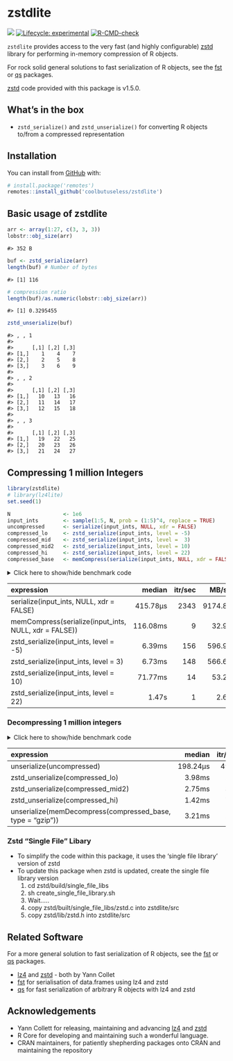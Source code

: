 
<!-- README.md is generated from README.Rmd. Please edit that file -->

# zstdlite

<!-- badges: start -->

![](https://img.shields.io/badge/cool-useless-green.svg) [![Lifecycle:
experimental](https://img.shields.io/badge/lifecycle-experimental-orange.svg)](https://www.tidyverse.org/lifecycle/#experimental)
[![R-CMD-check](https://github.com/coolbutuseless/zstdlite/actions/workflows/R-CMD-check.yaml/badge.svg)](https://github.com/coolbutuseless/zstdlite/actions/workflows/R-CMD-check.yaml)
<!-- badges: end -->

`zstdlite` provides access to the very fast (and highly configurable)
[zstd](https://github.com/facebook/zstd) library for performing
in-memory compression of R objects.

For rock solid general solutions to fast serialization of R objects, see
the [fst](https://github.com/fstpackage/fst) or
[qs](https://cran.r-project.org/package=qs) packages.

[zstd](https://github.com/facebook/zstd) code provided with this package
is v1.5.0.

## What’s in the box

- `zstd_serialize()` and `zstd_unserialize()` for converting R objects
  to/from a compressed representation

## Installation

You can install from
[GitHub](https://github.com/coolbutuseless/zstdlite) with:

``` r
# install.package('remotes')
remotes::install_github('coolbutuseless/zstdlite')
```

## Basic usage of zstdlite

``` r
arr <- array(1:27, c(3, 3, 3))
lobstr::obj_size(arr)
```

    #> 352 B

``` r
buf <- zstd_serialize(arr)
length(buf) # Number of bytes
```

    #> [1] 116

``` r
# compression ratio
length(buf)/as.numeric(lobstr::obj_size(arr))
```

    #> [1] 0.3295455

``` r
zstd_unserialize(buf)
```

    #> , , 1
    #> 
    #>      [,1] [,2] [,3]
    #> [1,]    1    4    7
    #> [2,]    2    5    8
    #> [3,]    3    6    9
    #> 
    #> , , 2
    #> 
    #>      [,1] [,2] [,3]
    #> [1,]   10   13   16
    #> [2,]   11   14   17
    #> [3,]   12   15   18
    #> 
    #> , , 3
    #> 
    #>      [,1] [,2] [,3]
    #> [1,]   19   22   25
    #> [2,]   20   23   26
    #> [3,]   21   24   27

## Compressing 1 million Integers

``` r
library(zstdlite)
# library(lz4lite)
set.seed(1)

N                 <- 1e6
input_ints        <- sample(1:5, N, prob = (1:5)^4, replace = TRUE)
uncompressed      <- serialize(input_ints, NULL, xdr = FALSE)
compressed_lo     <- zstd_serialize(input_ints, level = -5)
compressed_mid    <- zstd_serialize(input_ints, level =  3)
compressed_mid2   <- zstd_serialize(input_ints, level = 10)
compressed_hi     <- zstd_serialize(input_ints, level = 22)
compressed_base   <- memCompress(serialize(input_ints, NULL, xdr = FALSE))
```

<details>
<summary>
Click here to show/hide benchmark code
</summary>

``` r
library(zstdlite)

res <- bench::mark(
  serialize(input_ints, NULL, xdr = FALSE),
  memCompress(serialize(input_ints, NULL, xdr = FALSE)),
  zstd_serialize(input_ints, level =  -5),
  zstd_serialize(input_ints, level =   3),
  zstd_serialize(input_ints, level =  10),
  zstd_serialize(input_ints, level =  22),
  check = FALSE
)
```

</details>

| expression                                            |   median | itr/sec |   MB/s | compression_ratio |
|:------------------------------------------------------|---------:|--------:|-------:|------------------:|
| serialize(input_ints, NULL, xdr = FALSE)              | 415.78µs |    2343 | 9174.8 |             1.000 |
| memCompress(serialize(input_ints, NULL, xdr = FALSE)) | 116.08ms |       9 |   32.9 |             0.079 |
| zstd_serialize(input_ints, level = -5)                |   6.39ms |     156 |  596.9 |             0.229 |
| zstd_serialize(input_ints, level = 3)                 |   6.73ms |     148 |  566.6 |             0.101 |
| zstd_serialize(input_ints, level = 10)                |  71.77ms |      14 |   53.2 |             0.081 |
| zstd_serialize(input_ints, level = 22)                |    1.47s |       1 |    2.6 |             0.056 |

### Decompressing 1 million integers

<details>
<summary>
Click here to show/hide benchmark code
</summary>

``` r
res <- bench::mark(
  unserialize(uncompressed),
  zstd_unserialize(compressed_lo),
  zstd_unserialize(compressed_mid2),
  zstd_unserialize(compressed_hi),
  unserialize(memDecompress(compressed_base, type = 'gzip')),
  check = TRUE
)
```

</details>

| expression                                                 |   median | itr/sec |    MB/s |
|:-----------------------------------------------------------|---------:|--------:|--------:|
| unserialize(uncompressed)                                  | 198.24µs |    4968 | 19243.3 |
| zstd_unserialize(compressed_lo)                            |   3.98ms |     252 |   957.8 |
| zstd_unserialize(compressed_mid2)                          |   2.75ms |     365 |  1387.0 |
| zstd_unserialize(compressed_hi)                            |   1.42ms |     708 |  2690.1 |
| unserialize(memDecompress(compressed_base, type = “gzip”)) |   3.21ms |     291 |  1190.4 |

### Zstd “Single File” Libary

- To simplify the code within this package, it uses the ‘single file
  library’ version of zstd
- To update this package when zstd is updated, create the single file
  library version
  1.  cd zstd/build/single_file_libs
  2.  sh create_single_file_library.sh
  3.  Wait…..
  4.  copy zstd/built/single_file_libs/zstd.c into zstdlite/src
  5.  copy zstd/lib/zstd.h into zstdlite/src

## Related Software

For a more general solution to fast serialization of R objects, see the
[fst](https://github.com/fstpackage/fst) or
[qs](https://cran.r-project.org/package=qs) packages.

- [lz4](https://github.com/lz4/lz4) and
  [zstd](https://github.com/facebook/zstd) - both by Yann Collet
- [fst](https://github.com/fstpackage/fst) for serialisation of
  data.frames using lz4 and zstd
- [qs](https://cran.r-project.org/package=qs) for fast serialization of
  arbitrary R objects with lz4 and zstd

## Acknowledgements

- Yann Collett for releasing, maintaining and advancing
  [lz4](https://github.com/lz4/lz4) and
  [zstd](https://github.com/facebook/zstd)
- R Core for developing and maintaining such a wonderful language.
- CRAN maintainers, for patiently shepherding packages onto CRAN and
  maintaining the repository
